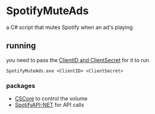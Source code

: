 # SpotifyMuteAds
a C# script that mutes Spotify when an ad's playing

## running
you need to pass the [ClientID and ClientSecret](https://developer.spotify.com/documentation/web-api/quick-start/#set-up-your-account) for it to run

```
SpotifyMuteAds.exe <ClientID> <ClientSecret>
```

### packages
* [CSCore](https://github.com/filoe/cscore) to control the volume
* [SpotifyAPI-NET](https://github.com/JohnnyCrazy/SpotifyAPI-NET) for API calls
